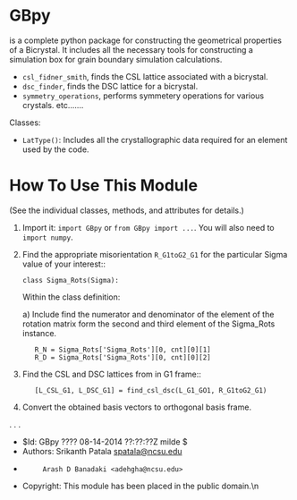 GBpy
======================
is a complete python package for constructing the geometrical properties of
a Bicrystal. It includes all the necessary tools for constructing a simulation box
for grain boundary simulation calculations.

- `csl_fidner_smith`, finds the CSL lattice associated with a bicrystal.  
- `dsc_finder`, finds the DSC lattice for a bicrystal.
- `symmetry_operations`, performs symmetery operations for various crystals.
etc.......

Classes:

- `LatType()`: Includes all the crystallographic data required for an element used by the code.


How To Use This Module
======================
(See the individual classes, methods, and attributes for details.)

1. Import it: ``import GBpy`` or ``from GBpy import ...``.
   You will also need to ``import numpy``.

2. Find the appropriate misorientation `R_G1toG2_G1` for the particular 
   Sigma value of your interest::

       class Sigma_Rots(Sigma):

   Within the class definition:

   a) Include find the numerator and denominator of the element of the rotation matrix 
      form the second and third element of the Sigma_Rots instance.

          R_N = Sigma_Rots['Sigma_Rots'][0, cnt][0][1]
          R_D = Sigma_Rots['Sigma_Rots'][0, cnt][0][2]

3. Find the CSL and DSC lattices from in G1 frame::

          [L_CSL_G1, L_DSC_G1] = find_csl_dsc(L_G1_GO1, R_G1toG2_G1)
       
4. Convert the obtained basis vectors to orthogonal basis frame.

.
.
.

- $Id: GBpy ???? 08-14-2014 ??:??:??Z milde $
- Authors: Srikanth Patala <spatala@ncsu.edu>
-          Arash D Banadaki <adehgha@ncsu.edu>
- Copyright: This module has been placed in the public domain.\n
